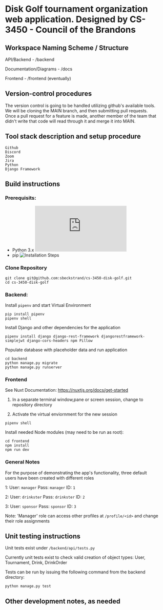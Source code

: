 # Disk Golf tournament organization web application. Designed by CS-3450 - Council of the Brandons

## Workspace Naming Scheme / Structure

API/Backend - /backend

Documentation/Diagrams - /docs

Frontend - /frontend (eventually)

## Version-control procedures

The version control is going to be handled utilizing github's available tools.  We will be cloning the MAIN branch, and then submitting pull requests.
Once a pull request for a feature is made, another member of the team that didn't write that code will read through it and merge it into MAIN.

## Tool stack description and setup procedure
	Github
	Discord
	Zoom
	Jira
	Python
	Django Framework

## Build instructions

### Prerequisits:

- Python 3.x ![Installation Steps](https://docs.python.org/3/using/index.html)
- pip ![Installation Steps](https://pip.pypa.io/en/stable/installation/)

### Clone Repository
```
git clone git@github.com:sbeckstrand/cs-3450-disk-golf.git
cd cs-3450-disk-golf
```

### Backend:

Install `pipenv` and start Virtual Environment

```
pip install pipenv
pipenv shell
```

Install Django and other dependencies for the application

```
pipenv install django django-rest-framework djangorestframework-simplejwt django-cors-headers npm Pillow
```

Populate database with placeholder data and run application
```
cd backend
python manage.py migrate
python manage.py runserver
```

### Frontend
See Nuxt Documentation: https://nuxtjs.org/docs/get-started

1) In a separate terminal window,pane or screen session, change to repository directory

2) Activate the virtual enviornment for the new session

```
pipenv shell
```

Install needed Node modules (may need to be run as root):

```
cd frontend
npm install 
npm run dev
```

### General Notes

For the purpose of demonstrating the app's functionality, three default users have been created with different roles

1: User: `manager` Pass: `manager` ID: `1`

2: User: `drinkster` Pass: `drinkster` ID: `2`

3: User: `sponsor` Pass: `sponsor` ID: `3`

Note: 'Manager' role can access other profiles at `/profile/<id>` and change their role assignments

## Unit testing instructions

Unit tests exist under `/backend/api/tests.py`

Currently unit tests exist to check valid creation of object types: User, Tournament, Drink, DrinkOrder

Tests can be run by issuing the following command from the backend directory: 

```
python manage.py test
```



	
## Other development notes, as needed
	